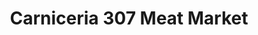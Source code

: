 ---
title: "Carniceria 307 Meat Market"
url: /gillette/carniceria-307-meat-market/
shop: convenience
---